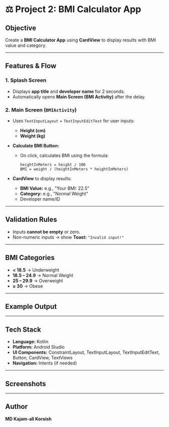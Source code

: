 # ⚖️ Project 2: BMI Calculator App

## Objective
Create a **BMI Calculator App** using **CardView** to display results with BMI value and category.

---

## Features & Flow

### 1. Splash Screen
- Displays **app title** and **developer name** for 2 seconds.  
- Automatically opens **Main Screen (BMI Activity)** after the delay.

### 2. Main Screen (`BMIActivity`)
- Uses `TextInputLayout` + `TextInputEditText` for user inputs:  
  - **Height (cm)**  
  - **Weight (kg)**  

- **Calculate BMI Button:**  
  - On click, calculates BMI using the formula:  
    ```
    heightInMeters = height / 100
    BMI = weight / (heightInMeters * heightInMeters)
    ```

- **CardView** to display results:  
  - **BMI Value:** e.g., "Your BMI: 22.5"  
  - **Category:** e.g., "Normal Weight"  
  - Developer name/ID

---

## Validation Rules
- Inputs **cannot be empty** or zero.  
- Non-numeric inputs → show **Toast:** `"Invalid input!"`  

---

## BMI Categories
- **< 18.5** → Underweight  
- **18.5 – 24.9** → Normal Weight  
- **25 – 29.9** → Overweight  
- **≥ 30** → Obese  

---

## Example Output


---

## Tech Stack
- **Language:** Kotlin  
- **Platform:** Android Studio  
- **UI Components:** ConstraintLayout, TextInputLayout, TextInputEditText, Button, CardView, TextViews  
- **Navigation:** Intents (if needed)

---

## Screenshots
  

---

## Author
**MD Kajam-all Koraish**
